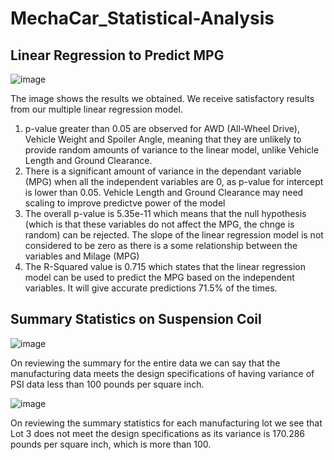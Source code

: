 # MechaCar_Statistical-Analysis

## Linear Regression to Predict MPG

![image](https://user-images.githubusercontent.com/100053788/174461809-5bb80d9c-860a-4712-9327-21b67c45c617.png)

The image shows the results we obtained. 
We receive satisfactory results from our multiple linear regression model.

1. p-value greater than 0.05 are observed for AWD (All-Wheel Drive), Vehicle Weight and Spoiler Angle, meaning that they are unlikely to provide random amounts of variance to the linear model, unlike Vehicle Length and Ground Clearance.
2. There is a significant amount of variance in the dependant variable (MPG) when all the independent variables are 0, as p-value for intercept is lower than 0.05. Vehicle Length and Ground Clearance may need scaling to improve predictve power of the model
3. The overall p-value is 5.35e-11 which means that the null hypothesis (which is that these variables do not affect the MPG, the chnge is random) can be rejected. The slope of the linear regression model is not considered to be zero as there is a some relationship between the variables and Milage (MPG)
4. The R-Squared value is 0.715 which states that the linear regression model can be used to predict the MPG based on the independent variables. It will give accurate predictions 71.5% of the times.

## Summary Statistics on Suspension Coil

![image](https://user-images.githubusercontent.com/100053788/174464659-053645b3-95f9-4613-9e31-ae5ef59d6d6a.png)


On reviewing the summary for the entire data we can say that the manufacturing data meets the design specifications of having variance of PSI data less than 100 pounds per square inch.


![image](https://user-images.githubusercontent.com/100053788/174464916-7879037a-dbf8-4278-9e7f-65b408c06420.png)


On reviewing the summary statistics for each manufacturing lot we see that Lot 3 does not meet the design specifications as its variance is 170.286 pounds per square inch, which is more than 100.
